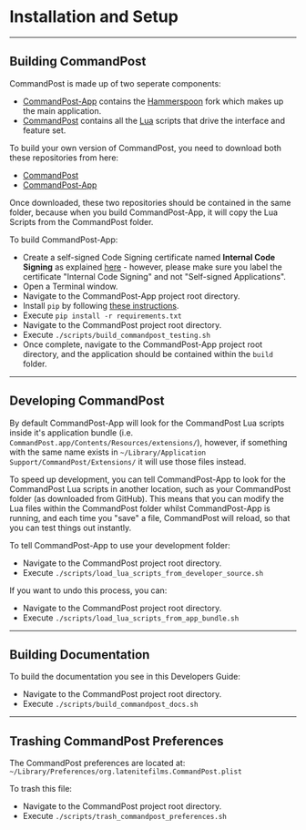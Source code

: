 # Installation and Setup
---

## Building CommandPost

CommandPost is made up of two seperate components:

* [CommandPost-App](https://github.com/CommandPost/CommandPost-App) contains the [Hammerspoon](http://www.hammerspoon.org) fork which makes up the main application.
* [CommandPost](https://github.com/CommandPost/CommandPost) contains all the [Lua](https://www.lua.org/about.html) scripts that drive the interface and feature set.

To build your own version of CommandPost, you need to download both these repositories from here:

* [CommandPost](https://github.com/CommandPost/CommandPost)
* [CommandPost-App](https://github.com/CommandPost/CommandPost-App)

Once downloaded, these two repositories should be contained in the same folder, because when you build CommandPost-App, it will copy the Lua Scripts from the CommandPost folder.

To build CommandPost-App:

* Create a self-signed Code Signing certificate named **Internal Code Signing** as explained [here](http://bd808.com/blog/2013/10/21/creating-a-self-signed-code-certificate-for-xcode/) - however, please make sure you label the certificate "Internal Code Signing" and not "Self-signed Applications".
* Open a Terminal window.
* Navigate to the CommandPost-App project root directory.
* Install `pip` by following [these instructions](https://packaging.python.org/installing/#install-pip-setuptools-and-wheel).
* Execute `pip install -r requirements.txt`
* Navigate to the CommandPost project root directory.
* Execute `./scripts/build_commandpost_testing.sh`
* Once complete, navigate to the CommandPost-App project root directory, and the application should be contained within the `build` folder.

---

## Developing CommandPost

By default CommandPost-App will look for the CommandPost Lua scripts inside it's application bundle (i.e. `CommandPost.app/Contents/Resources/extensions/`), however, if something with the same name exists in `~/Library/Application Support/CommandPost/Extensions/` it will use those files instead.

To speed up development, you can tell CommandPost-App to look for the CommandPost Lua scripts in another location, such as your CommandPost folder (as downloaded from GitHub). This means that you can modify the Lua files within the CommandPost folder whilst CommandPost-App is running, and each time you "save" a file, CommandPost will reload, so that you can test things out instantly.

To tell CommandPost-App to use your development folder:

* Navigate to the CommandPost project root directory.
* Execute `./scripts/load_lua_scripts_from_developer_source.sh`

If you want to undo this process, you can:

* Navigate to the CommandPost project root directory.
* Execute `./scripts/load_lua_scripts_from_app_bundle.sh`

---

## Building Documentation

To build the documentation you see in this Developers Guide:

* Navigate to the CommandPost project root directory.
* Execute `./scripts/build_commandpost_docs.sh`

---

## Trashing CommandPost Preferences

The CommandPost preferences are located at: `~/Library/Preferences/org.latenitefilms.CommandPost.plist`

To trash this file:

* Navigate to the CommandPost project root directory.
* Execute `./scripts/trash_commandpost_preferences.sh`
